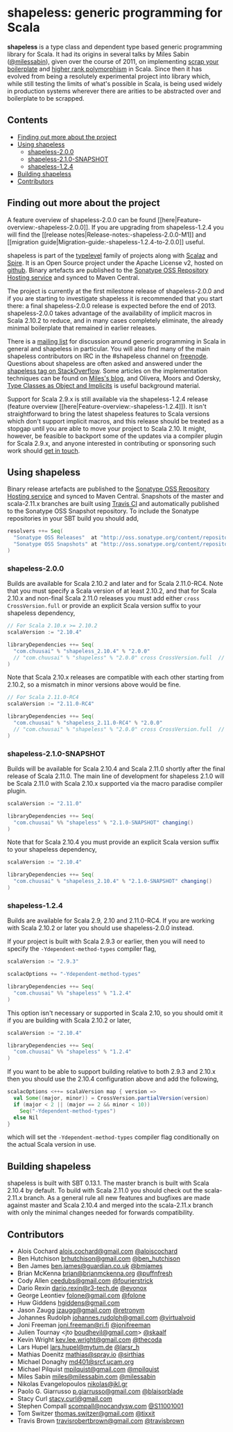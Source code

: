 # shapeless: generic programming for Scala

**shapeless** is a type class and dependent type based generic programming library for Scala. It had its origins in
several talks by Miles Sabin ([@milessabin][milessabin]), given over the course of 2011, on implementing [scrap your
boilerplate][syb] and [higher rank polymorphism][higherrank] in Scala. Since then it has evolved from being a resolutely
experimental project into library which, while still testing the limits of what's possible in Scala, is being used
widely in production systems wherever there are arities to be abstracted over and boilerplate to be scrapped. 

## Contents
+ [Finding out more about the project](#finding-out-more-about-the-project)
+ [Using shapeless](#using-shapeless)
  + [shapeless-2.0.0](#shapeless-200)
  + [shapeless-2.1.0-SNAPSHOT](#shapeless-210-snapshot)
  + [shapeless-1.2.4](#shapeless-124)
+ [Building shapeless](#building-shapeless)
+ [Contributors](#contributors)

## Finding out more about the project

A feature overview of shapeless-2.0.0 can be found [[here|Feature-overview:-shapeless-2.0.0]]. If you are upgrading from
shapeless-1.2.4 you will find the [[release notes|Release-notes:-shapeless-2.0.0-M1]] and
[[migration guide|Migration-guide:-shapeless-1.2.4-to-2.0.0]] useful.

shapeless is part of the [typelevel][] family of projects along with [Scalaz][scalaz] and [Spire][spire]. It is an Open
Source project under the Apache License v2, hosted on [github][source]. Binary artefacts are published to the [Sonatype
OSS Repository Hosting service][sonatype] and synced to Maven Central.

The project is currently at the first milestone release of shapeless-2.0.0 and if you are starting to investigate
shapeless it is recommended that you start there: a final shapeless-2.0.0 release is expected before the end of 2013.
shapeless-2.0.0 takes advantage of the availability of implicit macros in Scala 2.10.2 to reduce, and in many cases
completely eliminate, the already minimal boilerplate that remained in earlier releases.

There is a [mailing list][group] for discussion around generic programming in Scala in general and shapeless in
particular. You will also find many of the main shapeless contributors on IRC in the #shapeless channel on
[freenode][irc]. Questions about shapeless are often asked and answered under the [shapeless tag on StackOverflow][so].
Some articles on the implementation techniques can be found on [Miles's blog][blog], and Olivera, Moors and Odersky,
[Type Classes as Object and Implicits][tcoi] is useful background material.

Support for Scala 2.9.x is still available via the shapeless-1.2.4 release (feature overview
[[here|Feature-overview:-shapeless-1.2.4]]). It isn't straightforward to bring the latest shapeless features to Scala
versions which don't support implicit macros, and this release should be treated as a stopgap until you are able to move
your project to Scala 2.10. It might, however, be feasible to backport some of the updates via a compiler plugin for
Scala 2.9.x, and anyone interested in contributing or sponsoring such work should [get in
touch](mailto:miles@milessabin.com).

[milessabin]: https://twitter.com/milessabin
[syb]: http://research.microsoft.com/en-us/um/people/simonpj/papers/hmap/
[higherrank]: http://www.cs.rutgers.edu/~ccshan/cs252/usage.pdf
[typelevel]: http://typelevel.org/
[scalaz]: https://github.com/scalaz/scalaz
[spire]: https://github.com/non/spire
[tcoi]: http://ropas.snu.ac.kr/~bruno/papers/TypeClasses.pdf
[source]: https://github.com/milessabin/shapeless
[sonatype]: https://oss.sonatype.org/index.html#nexus-search;quick~shapeless
[wiki]: https://github.com/milessabin/shapeless/wiki
[group]: https://groups.google.com/group/shapeless-dev
[so]: http://stackoverflow.com/questions/tagged/shapeless
[irc]: http://freenode.net/
[blog]: http://www.chuusai.com/blog

## Using shapeless

Binary release artefacts are published to the [Sonatype OSS Repository Hosting service][sonatype] and synced to Maven
Central. Snapshots of the master and scala-2.11.x branches are built using [Travis CI][ci] and automatically published
to the Sonatype OSS Snapshot repository. To include the Sonatype repositories in your SBT build you should add,

```scala
resolvers ++= Seq(
  "Sonatype OSS Releases"  at "http://oss.sonatype.org/content/repositories/releases/",
  "Sonatype OSS Snapshots" at "http://oss.sonatype.org/content/repositories/snapshots/"
)
```

[ci]: https://travis-ci.org/milessabin/shapeless

### shapeless-2.0.0

Builds are available for Scala 2.10.2 and later and for Scala 2.11.0-RC4. Note that you must specify a Scala version
of at least 2.10.2, and that for Scala 2.10.x and non-final Scala 2.11.0 releases you must add either
`cross CrossVersion.full` or provide an explicit Scala version suffix to your shapeless dependency,

```scala
// For Scala 2.10.x >= 2.10.2
scalaVersion := "2.10.4"

libraryDependencies ++= Seq(
  "com.chuusai" % "shapeless_2.10.4" % "2.0.0"
  // "com.chuusai" % "shapeless" % "2.0.0" cross CrossVersion.full  // Alternatively ...
)
```

Note that Scala 2.10.x releases are compatible with each other starting from 2.10.2, so a mismatch in minor versions
above would be fine.

```scala
// For Scala 2.11.0-RC4
scalaVersion := "2.11.0-RC4"

libraryDependencies ++= Seq(
  "com.chuusai" % "shapeless_2.11.0-RC4" % "2.0.0"
  // "com.chuusai" % "shapeless" % "2.0.0" cross CrossVersion.full  // Alternatively ...
)
```

### shapeless-2.1.0-SNAPSHOT

Builds will be available for Scala 2.10.4 and Scala 2.11.0 shortly after the final release of Scala 2.11.0.
The main line of development for shapeless 2.1.0 will be Scala 2.11.0 with Scala 2.10.x supported via the macro
paradise compiler plugin.

```scala
scalaVersion := "2.11.0"

libraryDependencies ++= Seq(
  "com.chuusai" %% "shapeless" % "2.1.0-SNAPSHOT" changing()
)
```

Note that for Scala 2.10.4 you must provide an explicit Scala version suffix to your shapeless dependency,

```scala
scalaVersion := "2.10.4"

libraryDependencies ++= Seq(
  "com.chuusai" % "shapeless_2.10.4" % "2.1.0-SNAPSHOT" changing()
)
```

### shapeless-1.2.4

Builds are available for Scala 2.9, 2.10 and 2.11.0-RC4. If you are working with Scala 2.10.2 or later you
should use shapeless-2.0.0 instead.

If your project is built with Scala 2.9.3 or earlier, then you will need to specify the `-Ydependent-method-types`
compiler flag,

```scala
scalaVersion := "2.9.3"

scalacOptions += "-Ydependent-method-types"

libraryDependencies ++= Seq(
  "com.chuusai" %% "shapeless" % "1.2.4"
)
```

This option isn't necessary or supported in Scala 2.10, so you should omit it if you are building with Scala 2.10.2 or
later,

```scala
scalaVersion := "2.10.4"

libraryDependencies ++= Seq(
  "com.chuusai" %% "shapeless" % "1.2.4"
)
```

If you want to be able to support building relative to both 2.9.3 and 2.10.x then you should use the 2.10.4
configuration above and add the following,
 
```scala
scalacOptions <++= scalaVersion map { version =>
  val Some((major, minor)) = CrossVersion.partialVersion(version)
  if (major < 2 || (major == 2 && minor < 10)) 
    Seq("-Ydependent-method-types")
  else Nil
}
```

which will set the `-Ydependent-method-types` compiler flag conditionally on the actual Scala version in use.

## Building shapeless

shapeless is built with SBT 0.13.1. The master branch is built with Scala 2.10.4 by default. To build with Scala 2.11.0
you should check out the scala-2.11.x branch. As a general rule all new features and bugfixes are made against master
and Scala 2.10.4 and merged into the scala-2.11.x branch with only the minimal changes needed for forwards
compatibility.

## Contributors

+ Alois Cochard <alois.cochard@gmail.com> [@aloiscochard](https://twitter.com/aloiscochard)
+ Ben Hutchison <brhutchison@gmail.com> [@ben_hutchison](https://twitter.com/ben_hutchison)
+ Ben James <ben.james@guardian.co.uk> [@bmjames](https://twitter.com/bmjames)
+ Brian McKenna <brian@brianmckenna.org> [@puffnfresh](https://twitter.com/puffnfresh)
+ Cody Allen <ceedubs@gmail.com> [@fourierstrick](https://twitter.com/FouriersTrick)
+ Dario Rexin <dario.rexin@r3-tech.de> [@evonox](https://twitter.com/evonox)
+ George Leontiev <folone@gmail.com> [@folone](https://twitter.com/folone)
+ Huw Giddens <hgiddens@gmail.com>
+ Jason Zaugg <jzaugg@gmail.com> [@retronym](https://twitter.com/retronym)
+ Johannes Rudolph <johannes.rudolph@gmail.com> [@virtualvoid](https://twitter.com/virtualvoid)
+ Joni Freeman <joni.freeman@ri.fi> [@jonifreeman](https://twitter.com/jonifreeman)
+ Julien Tournay <jto boudhevil@gmail.com> [@skaalf](https://twitter.com/skaalf)
+ Kevin Wright <kev.lee.wright@gmail.com> [@thecoda](https://twitter.com/thecoda)
+ Lars Hupel <lars.hupel@mytum.de> [@larsr_h](https://twitter.com/larsr_h)
+ Mathias Doenitz <mathias@spray.io> [@sirthias](https://twitter.com/sirthias)
+ Michael Donaghy <md401@srcf.ucam.org>
+ Michael Pilquist <mpilquist@gmail.com> [@mpilquist](https://twitter.com/mpilquist)
+ Miles Sabin <miles@milessabin.com> [@milessabin](https://twitter.com/milessabin)
+ Nikolas Evangelopoulos <nikolas@jkl.gr> 
+ Paolo G. Giarrusso <p.giarrusso@gmail.com> [@blaisorblade](https://twitter.com/blaisorblade)
+ Stacy Curl <stacy.curl@gmail.com>
+ Stephen Compall <scompall@nocandysw.com> [@S11001001](https://twitter.com/S11001001)
+ Tom Switzer <thomas.switzer@gmail.com> [@tixxit](https://twitter.com/tixxit)
+ Travis Brown <travisrobertbrown@gmail.com> [@travisbrown](https://twitter.com/travisbrown)
